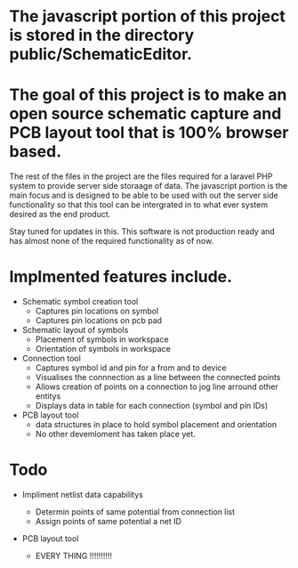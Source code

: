 # The javascript portion of this project is stored in the directory public/SchematicEditor.

# The goal of this project is to make an open source schematic capture and PCB layout tool that is 100% browser based. 

The rest of the files in the project are the files required for a laravel PHP system to provide server side storaage of data. 
The javascript portion is the main focus and is designed to be able to be used with out the server side functionality so that this tool can be intergrated in to what ever system desired as the end product. 


Stay tuned for updates in this.
This software is not production ready and has almost none of the required functionality as of now.

# Implmented features include.
- Schematic symbol creation tool
  - Captures pin locations on symbol
  - Captures pin locations on pcb pad
- Schematic layout of symbols
  - Placement of symbols in workspace
  - Orientation of symbols in workspace
- Connection tool
  - Captures symbol id and pin for a from and to device
  - Visualises the connnection as a line between the connected points
  - Allows creation of points on a connection to jog line arround other entitys
  - Displays data in table for each connection (symbol and pin IDs)
- PCB layout tool
  - data structures in place to hold symbol placement and orientation
  - No other devemloment has taken place yet.
  
  
# Todo
- Impliment netlist data capabilitys 
  - Determin points of same potential from connection list
  - Assign points of same potential a net ID
  
- PCB layout tool
  - EVERY THING !!!!!!!!!!
